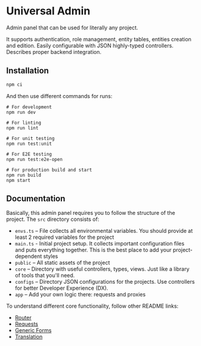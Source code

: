 # Universal Admin

Admin panel that can be used for literally any project. 

It supports authentication, role management, entity tables, entities creation and edition. Easily configurable with JSON highly-typed controllers. Describes proper backend integration.

## Installation

```bash
npm ci
```

And then use different commands for runs:
```dash
# For development
npm run dev

# For linting
npm run lint

# For unit testing
npm run test:unit

# For E2E testing
npm run test:e2e-open

# For production build and start
npm run build
npm start
```

## Documentation

Basically, this admin panel requires you to follow the structure of the project. 
The `src` directory consists of:
* `envs.ts` – File collects all environmental variables. You should provide at least 2 required variables for the project
* `main.ts` - Initial project setup. It collects important configuration files and puts everything together. This is the best place to add your project-dependent styles
* `public` – All static assets of the project
* `core` – Directory with useful controllers, types, views. Just like a library of tools that you'll need.
* `configs` – Directory JSON configurations for the projects. Use controllers for better Developer Experience (DX).
* `app` – Add your own logic there: requests and proxies

To understand different core functionality, follow other README links:
* [Router](./src/core/controllers/router/readme.md)
* [Requests](./src/core/utils/api/readme.md)
* [Generic Forms](./src/core/views/components/form/readme.md)
* [Translation](./src/core/controllers/i18n/readme.md)

